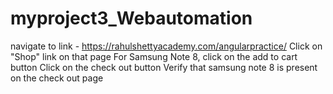 # myproject3_Webautomation
navigate to link - https://rahulshettyacademy.com/angularpractice/
Click on "Shop" link on that page
For Samsung Note 8, click on the add to cart button
Click on the check out button
Verify that samsung note 8 is present on the check out page

